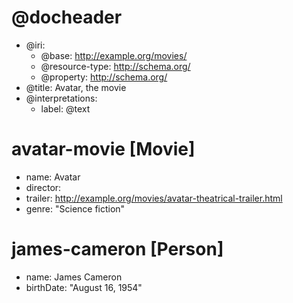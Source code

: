 <!--- Based on http://schema.org/docs/gs.html#microdata_how -->

# @docheader

* @iri:
    * @base: http://example.org/movies/        <!--- Because of this avatar-movie is resolved to http://example.org/movies/avatar-movie etc. -->
    * @resource-type: http://schema.org/  <!--- Because of this Movie is resolved to http://schema.org/Movie etc. -->
    * @property: http://schema.org/       <!--- Because of this name is resolved to http://schema.org/name etc. -->
* @title: Avatar, the movie
* @interpretations:
    * label: @text
<!--- If the following are uncommented then you can omit "" from simple text values and <> from IRI values in the main resource descriptions
 * director: @resource
 * genre: @text
 * birthDate: @text -->

# avatar-movie [Movie]

* name: Avatar
* director: <james-cameron>
* trailer: <http://example.org/movies/avatar-theatrical-trailer.html>
* genre: "Science fiction"

# james-cameron [Person]

* name: James Cameron
* birthDate: "August 16, 1954" <!--- Notice the inclusion of closing ")" in the Schema.org example, which seems very odd -->

